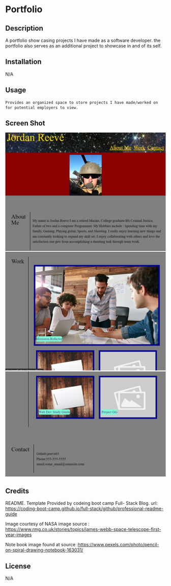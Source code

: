 # Portfolio


## Description
   A portfolio show casing projects I have made as a software developer. the portfolio also serves as an additional project to showcase in and of its self.



## Installation
N/A

## Usage
    Provides an organized space to store projects I have made/worked on for potential employers to view.
## Screen Shot
![image](./assets/siteTop.png)
![image](./assets/siteMid.png)
![image](./assets/siteBottom.png)
## Credits

README. Template Provided by codeing boot camp Full- Stack Blog. url: https://coding-boot-camp.github.io/full-stack/github/professional-readme-guide

Image courtesy of NASA image source : https://www.rmg.co.uk/stories/topics/james-webb-space-telescope-first-year-images

Note book image found at source :https://www.pexels.com/photo/pencil-on-spiral-drawing-notebook-163031/

## License

N/A
